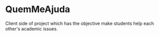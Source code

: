 # QuemMeAjuda

Client side of project which has the objective make students help each other's academic issues.